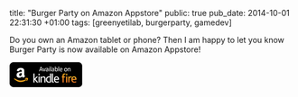 title: "Burger Party on Amazon Appstore"
public: true
pub_date: 2014-10-01 22:31:30 +01:00
tags: [greenyetilab, burgerparty, gamedev]


Do you own an Amazon tablet or phone? Then I am happy to let you know Burger Party is now available on Amazon Appstore!

<a href="http://www.amazon.com/gp/product/B00O0ABQRW/ref=mas_pm_burger_party"><img alt="Available at Amazon" src="/static/images/badge/amazon.png"></a>

